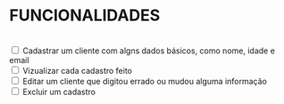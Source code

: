 <h1>FUNCIONALIDADES</h1>
<br>
<input type="checkbox">
<label>Cadastrar um cliente com algns dados básicos, como nome, idade e email</label><br>
<input type="checkbox">
<label>Vizualizar cada cadastro feito</label><br>
<input type="checkbox">
<label>Editar um cliente que digitou errado ou mudou alguma informação</label><br>
<input type="checkbox">
<label>Excluir um cadastro</label><br>